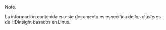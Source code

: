 > [!NOTE]
> La información contenida en este documento es específica de los clústeres de HDInsight basados en Linux.
> 
> 

